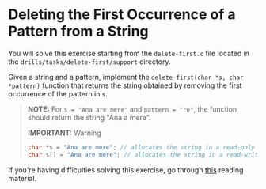 # Deleting the First Occurrence of a Pattern from a String

You will solve this exercise starting from the `delete-first.c` file located in the `drills/tasks/delete-first/support` directory.

Given a string and a pattern, implement the `delete_first(char *s, char *pattern)` function that returns the string obtained by removing the first occurrence of the pattern in `s`.

> **NOTE:** For `s = "Ana are mere"` and `pattern = "re"`, the function should return the string "Ana a mere".
>
> **IMPORTANT:** Warning
>
> ```c
> char *s = "Ana are mere"; // allocates the string in a read-only memory area (immutable content)
> char s[] = "Ana are mere"; // allocates the string in a read-write memory area (modifiable content)
> ```

If you're having difficulties solving this exercise, go through [this](../../../reading/README.md#pointer-operations-and-pointer-arithmetic) reading material.
